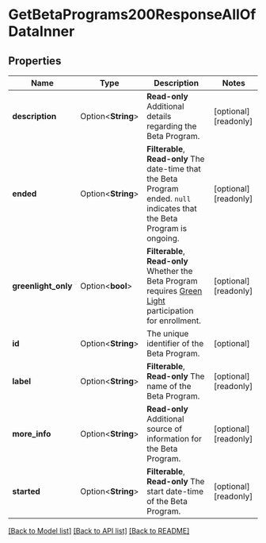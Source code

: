 # GetBetaPrograms200ResponseAllOfDataInner

## Properties

Name | Type | Description | Notes
------------ | ------------- | ------------- | -------------
**description** | Option<**String**> | __Read-only__ Additional details regarding the Beta Program. | [optional][readonly]
**ended** | Option<**String**> | __Filterable__, __Read-only__ The date-time that the Beta Program ended.  `null` indicates that the Beta Program is ongoing. | [optional][readonly]
**greenlight_only** | Option<**bool**> | __Filterable__, __Read-only__ Whether the Beta Program requires [Green Light](https://www.linode.com/green-light/) participation for enrollment. | [optional][readonly]
**id** | Option<**String**> | The unique identifier of the Beta Program. | [optional]
**label** | Option<**String**> | __Filterable__, __Read-only__ The name of the Beta Program. | [optional][readonly]
**more_info** | Option<**String**> | __Read-only__ Additional source of information for the Beta Program. | [optional][readonly]
**started** | Option<**String**> | __Filterable__, __Read-only__ The start date-time of the Beta Program. | [optional][readonly]

[[Back to Model list]](../README.md#documentation-for-models) [[Back to API list]](../README.md#documentation-for-api-endpoints) [[Back to README]](../README.md)



